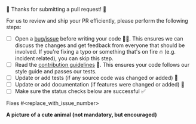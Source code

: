 🎉 Thanks for submitting a pull request! 🎉

For us to review and ship your PR efficiently, please perform the following steps:

- [ ] Open a [bug/issue](https://github.com/netlify/cli/issues/new/choose) before writing your code 🧑‍💻. This ensures we can discuss the changes and get feedback from everyone that should be involved. If you're fixing a typo or something that's on fire 🔥 (e.g. incident related), you can skip this step.
- [ ] Read the [contribution guidelines](../CONTRIBUTING.md) 📖. This ensures your code follows our style guide and passes our tests.
- [ ] Update or add tests (if any source code was changed or added) 🧪
- [ ] Update or add documentation (if features were changed or added) 📝
- [ ] Make sure the status checks below are successful ✅

Fixes #<replace_with_issue_number>

**A picture of a cute animal (not mandatory, but encouraged)**

